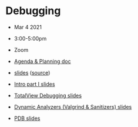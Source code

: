 # Debugging
- Mar   4 2021
- 3:00-5:00pm
- Zoom

- [Agenda & Planning doc](https://docs.google.com/document/d/17c1GbUJaWneyIl8WQ67UWZjIX-ebm0GWVBy8vp-8pSM)
- [slides](https://flatironinstitute.github.io/learn-sciware-dev/13_Debugging/slides.html) ([source](main.md))
- [Intro part I slides](https://docs.google.com/presentation/d/1H_KFAhZ-2-8aUxI2MQBf5BzjuGHNJOfex9MpSxNaDws/edit?usp=sharing)
- [TotalView Debugging slides](totalview.pdf)
- [Dynamic Analyzers (Valgrind & Sanitizers) slides](https://docs.google.com/presentation/d/1Bq9cUuf98wx9WDJsMgy4WrsC84Ei4a2WoR7AZ5RoiK4/edit?usp=sharing)
- [PDB slides](https://docs.google.com/presentation/d/1ZLM_G9GmMfX6Ng5DUOLnyBmj2yob92DwckmbGffCEpM/edit?usp=sharing)
